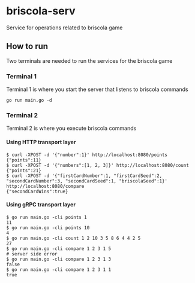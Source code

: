 # briscola-serv

Service for operations related to briscola game

## How to run

Two terminals are needed to run the services for the briscola game

### Terminal 1

Terminal 1 is where you start the server that listens to briscola commands

```shell
go run main.go -d
```

### Terminal 2

Terminal 2 is where you execute briscola commands

#### Using HTTP transport layer

```shell
$ curl -XPOST -d '{"number":1}' http://localhost:8080/points
{"points":11}
$ curl -XPOST -d '{"numbers":[1, 2, 3]}' http://localhost:8080/count
{"points":21}
$ curl -XPOST -d '{"firstCardNumber":1, "firstCardSeed":2, "secondCardNumber":3, "secondCardSeed":1, "briscolaSeed":1}' http://localhost:8080/compare
{"secondCardWins":true}
```

#### Using gRPC transport layer

```shell
$ go run main.go -cli points 1
11
$ go run main.go -cli points 10
4
$ go run main.go -cli count 1 2 10 3 5 8 6 4 4 2 5
27
$ go run main.go -cli compare 1 2 3 1 5 
# server side error
$ go run main.go -cli compare 1 2 3 1 3
false
$ go run main.go -cli compare 1 2 3 1 1
true
```
